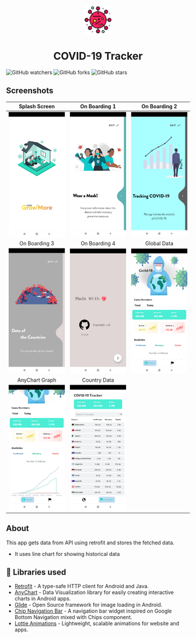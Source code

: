 <p align="center">
    <a>
    <img src="media/covid_icon.png" width="80" height="80"/>
    </a>
    <h1 align="center">COVID-19 Tracker</h1>
</p>

![GitHub watchers](https://img.shields.io/github/watchers/haseeb-xd/Covid19-Tracker?style=social)
![GitHub forks](https://img.shields.io/github/forks/haseeb-xd/Covid19-Tracker?style=social)
![GitHub stars](https://img.shields.io/github/stars/haseeb-xd/Covid19-Tracker?style=social)


##  Screenshots
| Splash Screen | On Boarding 1 |  On Boarding 2 |
|:-:|:-:|:-:|
| ![Fist](media/screenshot_1.jpg?raw=true) | ![3](media/screenshot_2.jpg?raw=true) | ![3](media/screenshot_3.jpg?raw=true) |
| On Boarding 3 | On Boarding 4 |  Global Data |
| ![4](media/screenshot_4.jpg?raw=true) | ![5](media/screenshot_5.jpg?raw=true) | ![6](media/screenshot_6.jpg?raw=true) |
| AnyChart Graph | Country Data |  
| ![7](media/screenshot_7.jpg?raw=true) | ![8](media/screenshot_8.jpg?raw=true) | 


## About
This app gets data from API using retrofit and stores the fetched data.
- It uses line chart for showing historical data 


## 📃 Libraries used
- [Retrofit](https://square.github.io/retrofit/) - A type-safe HTTP client for Android and Java.
- [AnyChart](https://github.com/AnyChart/AnyChart-Android) - Data Visualization library for easily creating interactive charts in Android apps.
- [Glide](https://github.com/bumptech/glide) - Open Source framework for image loading in Android.
- [Chip Navigation Bar](https://github.com/ismaeldivita/chip-navigation-bar) - A navigation bar widget inspired on Google Bottom Navigation mixed with Chips component.
- [Lottie Animations](https://lottiefiles.com/) - Lightweight, scalable animations for website and apps.




